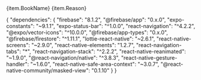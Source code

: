 <ListItem>
                <ListItem.Content>
                  <ListItem.Title>
                    {item.BookName}
                  </ListItem.Title>
                  <ListItem.Subtitle>
                    {item.Reason}
                  </ListItem.Subtitle>
                </ListItem.Content>
              </ListItem>





{
  "dependencies": {
    "firebase": "8.1.2",
    "@firebase/app": "0.x.0",
    "expo-constants": "~9.1.1",
    "expo-status-bar": "^1.0.0",
    "react-navigation": "^4.2.2",
    "@expo/vector-icons": "^10.0.0",
    "@firebase/app-types": "0.x.0",
    "@firebase/firestore": "^1.11.1",
    "lottie-react-native": "~2.6.1",
    "react-native-screens": "~2.9.0",
    "react-native-elements": "1.2.7",
    "react-navigation-tabs": "*",
    "react-navigation-stack": "^2.2.2",
    "react-native-reanimated": "~1.9.0",
    "@react-navigation/native": "^3.8.3",
    "react-native-gesture-handler": "~1.6.0",
    "react-native-safe-area-context": "~3.0.7",
    "@react-native-community/masked-view": "0.1.10"
  }
}




